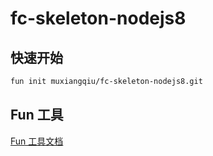
# fc-skeleton-nodejs8

## 快速开始

```bash
fun init muxiangqiu/fc-skeleton-nodejs8.git
```

## Fun 工具

[Fun 工具文档](https://github.com/aliyun/fun)
